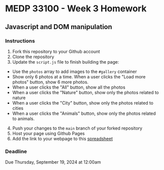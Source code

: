 # MEDP 33100 - Week 3 Homework
## Javascript and DOM manipulation

### Instructions 
1. Fork this repository to your Github account
2. Clone the repository
3. Update the `script.js` file to finish building the page:
- Use the `photos` array to add images to the `#gallery` container
- Show only 6 photos at a time. When a user clicks the "Load more photos" button, show 6 more photos.
- When a user clicks the "All" button, show all the photos
- When a user clicks the "Nature" button, show only the photos related to nature
- When a user clicks the "City" button, show only the photos related to cities
- When a user clicks the "Animals" button, show only the photos related to animals.
4. Push your changes to the `main` branch of your forked repository 
5. Host your page using Github Pages
5. Add the link to your webpage to this [spreadsheet](https://docs.google.com/spreadsheets/d/1ljYqvvO-DeHI4VusMOgymsxbPTgJBKeNCln1Mt7FOpQ/edit?usp=sharing)

### Deadline
Due Thursday, September 19, 2024 at 12:00am
